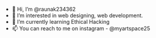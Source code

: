 - 👋 Hi, I’m @raunak234362
- 👀 I’m interested in web designing, web development.
- 🌱 I’m currently learning Ethical Hacking
- 📫 You can reach to me on instagram - @myartspace25

<!---
raunak234362/raunak234362 is a ✨ special ✨ repository because its `README.md` (this file) appears on your GitHub profile.
You can click the Preview link to take a look at your  changes.
--->
